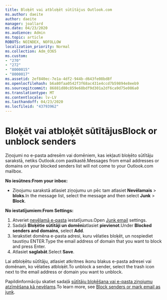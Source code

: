 ```yaml
---
title: Bloķēt vai atbloķēt sūtītājus Outlook.com
ms.author: daeite
author: daeite
manager: joallard
ms.date: 04/23/2020
ms.audience: Admin
ms.topic: article
ROBOTS: NOINDEX, NOFOLLOW
localization_priority: Normal
ms.collection: Adm_O365
ms.custom:
- "270"
- "272"
- "8000015"
- "8000017"
ms.assetid: 2ef840ec-7e1a-4df2-944b-d643fe08bd8f
ms.openlocfilehash: b6a80faa0542f3f68ac431e4ccd7b59894e8eeb9
ms.sourcegitcommit: 86881d80c859e68bdf9d301a2df6ca9d75e086a0
ms.translationtype: MT
ms.contentlocale: lv-LV
ms.lasthandoff: 04/23/2020
ms.locfileid: "43793962"
---
```

# <a name="block-or-unblock-senders"></a><span data-ttu-id="d9c09-102">Bloķēt vai atbloķēt sūtītājus</span><span class="sxs-lookup"><span data-stu-id="d9c09-102">Block or unblock senders</span></span>

<span data-ttu-id="d9c09-103">Ziņojumi no e-pasta adresēm vai domēniem, kas iekļauti bloķēto sūtītāju sarakstā, netiks Outlook.com pastkastē.</span><span class="sxs-lookup"><span data-stu-id="d9c09-103">Messages from email addresses or domains on your blocked senders list will not come to your Outlook.com mailbox.</span></span>

<span data-ttu-id="d9c09-104">**No iesūtnes:**</span><span class="sxs-lookup"><span data-stu-id="d9c09-104">**From your inbox:**</span></span>

- <span data-ttu-id="d9c09-105">Ziņojumu sarakstā atlasiet ziņojumu un pēc tam atlasiet **Nevēlamais** > **bloks**.</span><span class="sxs-lookup"><span data-stu-id="d9c09-105">In the message list, select the message and then select **Junk** > **Block**.</span></span>

<span data-ttu-id="d9c09-106">**No iestatījumiem:**</span><span class="sxs-lookup"><span data-stu-id="d9c09-106">**From Settings:**</span></span>

1. <span data-ttu-id="d9c09-107">Atveriet [nevēlamā e-pasta](https://outlook.live.com/mail/options/mail/junkEmail) iestatījumus.</span><span class="sxs-lookup"><span data-stu-id="d9c09-107">Open [Junk email](https://outlook.live.com/mail/options/mail/junkEmail) settings.</span></span>
2. <span data-ttu-id="d9c09-108">Sadaļā **Bloķētie sūtītāji un domēni**atlasiet **pievienot**.</span><span class="sxs-lookup"><span data-stu-id="d9c09-108">Under **Blocked senders and domains**, select **Add**.</span></span>
3. <span data-ttu-id="d9c09-109">Ierakstiet domēna e-pasta adresi, kuru vēlaties bloķēt, un nospiediet taustiņu ENTER.</span><span class="sxs-lookup"><span data-stu-id="d9c09-109">Type the email address of domain that you want to block and press Enter.</span></span>
4. <span data-ttu-id="d9c09-110">Atlasiet **saglabāt**.</span><span class="sxs-lookup"><span data-stu-id="d9c09-110">Select **Save**.</span></span>

<span data-ttu-id="d9c09-111">Lai atbloķētu sūtītāju, atlasiet atkritnes ikonu blakus e-pasta adresei vai domēnam, ko vēlaties atbloķēt.</span><span class="sxs-lookup"><span data-stu-id="d9c09-111">To unblock a sender, select the trash icon next to the email address or domain you want to unblock.</span></span>

<span data-ttu-id="d9c09-112">Papildinformāciju skatiet sadaļā [sūtītāju bloķēšana vai e-pasta ziņojumu atzīmēšana kā nevēlams](https://support.office.com/article/a3ece97b-82f8-4a5e-9ac3-e92fa6427ae4?wt.mc_id=Office_Outlook_com_Alchemy).</span><span class="sxs-lookup"><span data-stu-id="d9c09-112">To learn more, see [Block senders or mark email as junk](https://support.office.com/article/a3ece97b-82f8-4a5e-9ac3-e92fa6427ae4?wt.mc_id=Office_Outlook_com_Alchemy).</span></span>